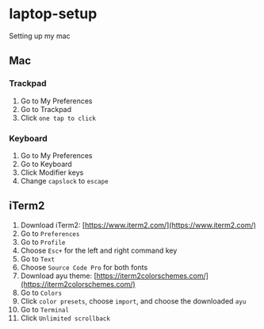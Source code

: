 # laptop-setup
Setting up my mac

## Mac

### Trackpad

1. Go to My Preferences
2. Go to Trackpad
3. Click `one tap to click`

### Keyboard

1. Go to My Preferences
2. Go to Keyboard
3. Click Modifier keys
4. Change `capslock` to `escape`

## iTerm2

1. Download iTerm2: [https://www.iterm2.com/](https://www.iterm2.com/)
2. Go to `Preferences`
3. Go to `Profile`
4. Choose `Esc+` for the left and right command key
5. Go to `Text`
6. Choose `Source Code Pro` for both fonts
7. Download ayu theme: [https://iterm2colorschemes.com/](https://iterm2colorschemes.com/)
8. Go to `Colors`
9. Click `color presets`, choose `import`, and choose the downloaded `ayu`
10. Go to `Terminal`
11. Click `Unlimited scrollback`
